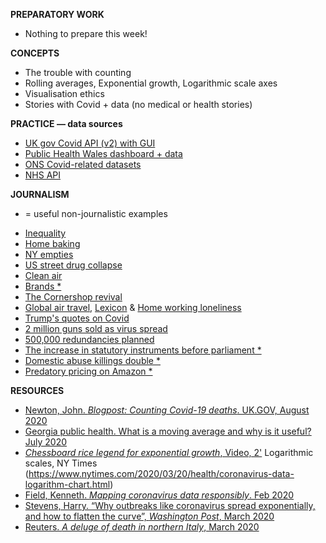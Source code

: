 **PREPARATORY WORK**

- Nothing to prepare this week!


**CONCEPTS**

- The trouble with counting
- Rolling averages, Exponential growth, Logarithmic scale axes
- Visualisation ethics
- Stories with Covid + data (no medical or health stories)


**PRACTICE — data sources**

- [UK gov Covid API (v2) with GUI](https://coronavirus.data.gov.uk/details/download)
- [Public Health Wales dashboard + data](https://public.tableau.com/profile/public.health.wales.health.protection#!/vizhome/RapidCOVID-19virology-Public/Headlinesummary)
- [ONS Covid-related datasets](https://www.ons.gov.uk/peoplepopulationandcommunity/healthandsocialcare/conditionsanddiseases/datalist?filter=datasets)
- [NHS API](https://developer.api.nhs.uk/coronavirus/api)


**JOURNALISM**
* = useful non-journalistic examples

- [Inequality](https://www.nytimes.com/interactive/2020/06/11/multimedia/coronavirus-new-york-inequality.html)
- [Home baking](https://www.economist.com/graphic-detail/2020/04/08/home-baking-is-on-the-rise-thanks-to-coronavirus-lockdowns)
- [NY empties](https://www.thecity.nyc/government/2020/4/12/21247125/garbage-pickups-tell-a-tale-of-two-cities-with-part-of-manhattan-shrinking)
- [US street drug collapse](https://www.startribune.com/coronavirus-chokes-the-drug-trade-from-wuhan-through-mexico-and-onto-u-s-streets/570145182/)
- [Clean air](https://www.theguardian.com/environment/2020/apr/11/positively-alpine-disbelief-air-pollution-falls-lockdown-coronavirus)
- [Brands *](https://www.lewiscotter.com/brands)
- [The Cornershop revival](https://www.newstatesman.com/politics/2020/09/covid-coronavirus-revive-local-shopping-high-streets-corner-shops-customers)
- [Global air travel](https://www.theguardian.com/world/ng-interactive/2020/apr/03/how-is-the-coronavirus-affecting-global-air-traffic), [Lexicon](Lexicon) & [Home working loneliness](https://www.theguardian.com/money/2020/jul/14/end-of-the-office-the-quiet-grinding-loneliness-of-working-from-home)
- [Trump's quotes on Covid](https://www.washingtonpost.com/graphics/2020/politics/trump-coronavirus-statements/)
- [2 million guns sold as virus spread](https://www.nytimes.com/interactive/2020/04/01/business/coronavirus-gun-sales.html)
- [500,000 redundancies planned](https://www.bbc.co.uk/news/business-54392177)
- [The increase in statutory instruments before parliament *](https://www.hansardsociety.org.uk/publications/data/coronavirus-statutory-instruments-dashboard)
- [Domestic abuse killings double *](https://www.theguardian.com/society/2020/apr/15/domestic-abuse-killings-more-than-double-amid-covid-19-lockdown)
- [Predatory pricing on Amazon *](https://blog.datahut.co/covid-19-and-predatory-pricing-online/)


**RESOURCES**

- [Newton, John. *Blogpost: Counting Covid-19 deaths*. UK.GOV, August 2020](https://publichealthmatters.blog.gov.uk/2020/08/12/behind-the-headlines-counting-covid-19-deaths/)
- [Georgia public health. What is a moving average and why is it useful? July 2020](https://www.georgiaruralhealth.org/blog/what-is-a-moving-average-and-why-is-it-useful/)
- [*Chessboard rice legend for exponential growth*, Video, 2'](https://www.youtube.com/watch?v=byk3pA1GPgU)
Logarithmic scales, NY Times (https://www.nytimes.com/2020/03/20/health/coronavirus-data-logarithm-chart.html)
- [Field, Kenneth. *Mapping coronavirus data responsibly*. Feb 2020](https://www.esri.com/arcgis-blog/products/product/mapping/mapping-coronavirus-responsibly/ )
- [Stevens, Harry. “Why outbreaks like coronavirus spread exponentially, and how to flatten the curve”, *Washington Post*, March 2020](https://www.washingtonpost.com/graphics/2020/world/corona-simulator/)
- [Reuters. *A deluge of death in northern Italy*, March 2020](https://graphics.reuters.com/HEALTH-CORONAVIRUS-LOMBARDY/0100B5LT46P/index.html)
